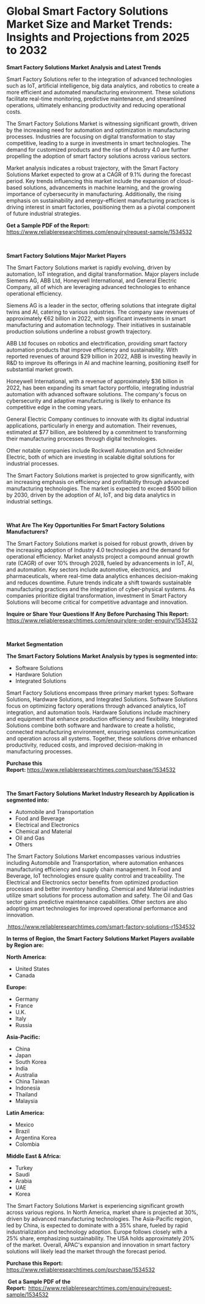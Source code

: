 <p><h1>Global Smart Factory Solutions Market Size and Market Trends: Insights and Projections from 2025 to 2032</h1></p><p><strong>Smart Factory Solutions Market Analysis and Latest Trends</strong></p>
<p><p>Smart Factory Solutions refer to the integration of advanced technologies such as IoT, artificial intelligence, big data analytics, and robotics to create a more efficient and automated manufacturing environment. These solutions facilitate real-time monitoring, predictive maintenance, and streamlined operations, ultimately enhancing productivity and reducing operational costs.</p><p>The Smart Factory Solutions Market is witnessing significant growth, driven by the increasing need for automation and optimization in manufacturing processes. Industries are focusing on digital transformation to stay competitive, leading to a surge in investments in smart technologies. The demand for customized products and the rise of Industry 4.0 are further propelling the adoption of smart factory solutions across various sectors.</p><p>Market analysis indicates a robust trajectory, with the Smart Factory Solutions Market expected to grow at a CAGR of 9.1% during the forecast period. Key trends influencing this market include the expansion of cloud-based solutions, advancements in machine learning, and the growing importance of cybersecurity in manufacturing. Additionally, the rising emphasis on sustainability and energy-efficient manufacturing practices is driving interest in smart factories, positioning them as a pivotal component of future industrial strategies.</p></p>
<p><strong>Get a Sample PDF of the Report:&nbsp;</strong> <a href="https://www.reliableresearchtimes.com/enquiry/request-sample/1534532?utm_campaign=3647&utm_medium=2&utm_source=Github&utm_content=ia&utm_term=20042025&utm_id=smart-factory-solutions">https://www.reliableresearchtimes.com/enquiry/request-sample/1534532</a></p>
<p>&nbsp;</p>
<p><strong>Smart Factory Solutions Major Market Players</strong></p>
<p><p>The Smart Factory Solutions market is rapidly evolving, driven by automation, IoT integration, and digital transformation. Major players include Siemens AG, ABB Ltd, Honeywell International, and General Electric Company, all of which are leveraging advanced technologies to enhance operational efficiency.</p><p>Siemens AG is a leader in the sector, offering solutions that integrate digital twins and AI, catering to various industries. The company saw revenues of approximately €62 billion in 2022, with significant investments in smart manufacturing and automation technology. Their initiatives in sustainable production solutions underline a robust growth trajectory.</p><p>ABB Ltd focuses on robotics and electrification, providing smart factory automation products that improve efficiency and sustainability. With reported revenues of around $29 billion in 2022, ABB is investing heavily in R&D to improve its offerings in AI and machine learning, positioning itself for substantial market growth.</p><p>Honeywell International, with a revenue of approximately $36 billion in 2022, has been expanding its smart factory portfolio, integrating industrial automation with advanced software solutions. The company's focus on cybersecurity and adaptive manufacturing is likely to enhance its competitive edge in the coming years.</p><p>General Electric Company continues to innovate with its digital industrial applications, particularly in energy and automation. Their revenues, estimated at $77 billion, are bolstered by a commitment to transforming their manufacturing processes through digital technologies.</p><p>Other notable companies include Rockwell Automation and Schneider Electric, both of which are investing in scalable digital solutions for industrial processes. </p><p>The Smart Factory Solutions market is projected to grow significantly, with an increasing emphasis on efficiency and profitability through advanced manufacturing technologies. The market is expected to exceed $500 billion by 2030, driven by the adoption of AI, IoT, and big data analytics in industrial settings.</p></p>
<p>&nbsp;</p>
<p><strong>What Are The Key Opportunities For Smart Factory Solutions Manufacturers?</strong></p>
<p><p>The Smart Factory Solutions market is poised for robust growth, driven by the increasing adoption of Industry 4.0 technologies and the demand for operational efficiency. Market analysts project a compound annual growth rate (CAGR) of over 10% through 2028, fueled by advancements in IoT, AI, and automation. Key sectors include automotive, electronics, and pharmaceuticals, where real-time data analytics enhances decision-making and reduces downtime. Future trends indicate a shift towards sustainable manufacturing practices and the integration of cyber-physical systems. As companies prioritize digital transformation, investment in Smart Factory Solutions will become critical for competitive advantage and innovation.</p></p>
<p><strong>Inquire or Share Your Questions If Any Before Purchasing This Report:</strong> <a href="https://www.reliableresearchtimes.com/enquiry/pre-order-enquiry/1534532?utm_campaign=3647&utm_medium=2&utm_source=Github&utm_content=ia&utm_term=20042025&utm_id=smart-factory-solutions">https://www.reliableresearchtimes.com/enquiry/pre-order-enquiry/1534532</a></p>
<p>&nbsp;</p>
<p><strong>Market Segmentation</strong></p>
<p><strong>The Smart Factory Solutions Market Analysis by types is segmented into:</strong></p>
<p><ul><li>Software Solutions</li><li>Hardware Solution</li><li>Integrated Solutions</li></ul></p>
<p><p>Smart Factory Solutions encompass three primary market types: Software Solutions, Hardware Solutions, and Integrated Solutions. Software Solutions focus on optimizing factory operations through advanced analytics, IoT integration, and automation tools. Hardware Solutions include machinery and equipment that enhance production efficiency and flexibility. Integrated Solutions combine both software and hardware to create a holistic, connected manufacturing environment, ensuring seamless communication and operation across all systems. Together, these solutions drive enhanced productivity, reduced costs, and improved decision-making in manufacturing processes.</p></p>
<p><strong>Purchase this Report:&nbsp;</strong><a href="https://www.reliableresearchtimes.com/purchase/1534532?utm_campaign=3647&utm_medium=2&utm_source=Github&utm_content=ia&utm_term=20042025&utm_id=smart-factory-solutions">https://www.reliableresearchtimes.com/purchase/1534532</a></p>
<p>&nbsp;</p>
<p><strong>The Smart Factory Solutions Market Industry Research by Application is segmented into:</strong></p>
<p><ul><li>Automobile and Transportation</li><li>Food and Beverage</li><li>Electrical and Electronics</li><li>Chemical and Material</li><li>Oil and Gas</li><li>Others</li></ul></p>
<p><p>The Smart Factory Solutions Market encompasses various industries including Automobile and Transportation, where automation enhances manufacturing efficiency and supply chain management. In Food and Beverage, IoT technologies ensure quality control and traceability. The Electrical and Electronics sector benefits from optimized production processes and better inventory handling. Chemical and Material industries utilize smart solutions for process automation and safety. The Oil and Gas sector gains predictive maintenance capabilities. Other sectors are also adopting smart technologies for improved operational performance and innovation.</p></p>
<p><a href="https://www.reliableresearchtimes.com/smart-factory-solutions-r1534532?utm_campaign=3647&utm_medium=2&utm_source=Github&utm_content=ia&utm_term=20042025&utm_id=smart-factory-solutions">&nbsp;https://www.reliableresearchtimes.com/smart-factory-solutions-r1534532</a></p>
<p><strong>In terms of Region, the Smart Factory Solutions Market Players available by Region are:</strong></p>
<p>
    <p> <strong> North America: </strong>
        <ul>
            <li>United States</li>
            <li>Canada</li>
        </ul>
        </p> 
    <p> <strong> Europe: </strong>
        <ul>
            <li>Germany</li>
            <li>France</li>
            <li>U.K.</li>
            <li>Italy</li>
            <li>Russia</li>
        </ul>
        </p> 
    <p> <strong> Asia-Pacific: </strong>
        <ul>
            <li>China</li>
            <li>Japan</li>
            <li>South Korea</li>
            <li>India</li>
            <li>Australia</li>
            <li>China Taiwan</li>
            <li>Indonesia</li>
            <li>Thailand</li>
            <li>Malaysia</li>
        </ul>
        </p> 
    <p> <strong> Latin America: </strong>
        <ul>
            <li>Mexico</li>
            <li>Brazil</li>
            <li>Argentina Korea</li>
            <li>Colombia</li>
        </ul>
        </p> 
    <p> <strong> Middle East & Africa: </strong>
        <ul>
            <li>Turkey</li>
            <li>Saudi</li>
            <li>Arabia</li>
            <li>UAE</li>
            <li>Korea</li>
        </ul>
    </p>
    </p>
<p><p>The Smart Factory Solutions Market is experiencing significant growth across various regions. In North America, market share is projected at 30%, driven by advanced manufacturing technologies. The Asia-Pacific region, led by China, is expected to dominate with a 35% share, fueled by rapid industrialization and technology adoption. Europe follows closely with a 25% share, emphasizing sustainability. The USA holds approximately 20% of the market. Overall, APAC's expansion and innovation in smart factory solutions will likely lead the market through the forecast period.</p></p>
<p><strong>Purchase this Report: </strong><a href="https://www.reliableresearchtimes.com/purchase/1534532?utm_campaign=3647&utm_medium=2&utm_source=Github&utm_content=ia&utm_term=20042025&utm_id=smart-factory-solutions">https://www.reliableresearchtimes.com/purchase/1534532</a></p>
<p>&nbsp;<strong>Get a Sample PDF of the Report:&nbsp;&nbsp;</strong><a href="https://www.reliableresearchtimes.com/enquiry/request-sample/1534532?utm_campaign=3647&utm_medium=2&utm_source=Github&utm_content=ia&utm_term=20042025&utm_id=smart-factory-solutions">https://www.reliableresearchtimes.com/enquiry/request-sample/1534532</a></p>
<p><strong></strong></p>
<p><p></p><p></p><p></p></p>